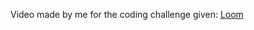 Video made by me for the coding challenge given: [Loom](https://www.loom.com/share/9b5935e8801e44e6a9a2b4859aa9a2ad)
